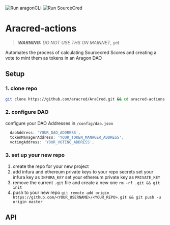 ![Run aragonCLI](https://github.com/aracred/AraCred/workflows/Run%20aragonCLI/badge.svg)
![Run SourceCred](https://github.com/aracred/AraCred/workflows/Run%20SourceCred/badge.svg)

# Aracred-actions

> **_WARNING:_** _DO NOT USE THS ON MAINNET_, yet

Automates the process of calculating Sourcecred Scores and creating a vote to
mint them as tokens in an Aragon DAO

## Setup

### 1. clone repo

```sh
git clone https://github.com/aracred/AraCred.git && cd aracred-actions
```

### 2. configure DAO

configure your DAO Addresses in `/config/dao.json`

```js
  daoAddress: 'YOUR_DAO_ADDRESS',
  tokenManagerAddress: 'YOUR_TOKEN_MANAGER_ADDRESS',
  votingAddress: 'YOUR_VOTING_ADDRESS',
```

### 3. set up your new repo

1. create the repo for your new project
2. add infura and ethereum private keys to your repo secrets set your infura key
   as `INFURA_KEY` set your ethereum private key as `PRIVATE_KEY`
3. remove the current `.git` file and create a new one `rm -rf .git && git init`
4. push to your new repo
   `git remote add origin https://github.com/<YOUR_USERNAME>/<YOUR_REPO>.git && git push -u origin master`

## API
